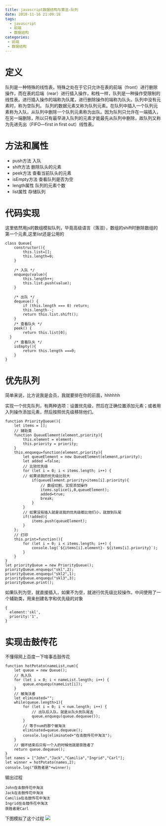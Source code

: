 ```yaml
---
title: javascript数据结构与算法-队列
date: 2018-11-16 21:09:18
tags: 
  - javascript
  - 前端
  - 数据结构
categories:
 - 前端
 - 数据结构
---
```

# 定义
队列是一种特殊的线性表，特殊之处在于它只允许在表的前端（front）进行删除操作，而在表的后端（rear）进行插入操作，和栈一样，队列是一种操作受限制的线性表。进行插入操作的端称为队尾，进行删除操作的端称为队头。队列中没有元素时，称为空队列。
队列的数据元素又称为队列元素。在队列中插入一个队列元素称为入队，从队列中删除一个队列元素称为出队。因为队列只允许在一端插入，在另一端删除，所以只有最早进入队列的元素才能最先从队列中删除，故队列又称为先进先出（FIFO—first in first out）线性表。
# 方法和属性
- push方法 入队
- shift方法  删除队头的元素
- peek方法 查看当前队头的元素
- isEmpty方法 查看队列是否为空
- length属性 队列的元素个数
- list属性  存储队列  
# 代码实现
这里依然用js的数组模拟队列，毕竟高级语言（落泪），数组的shift时删除数组的第一个元素,这里list还是公用的
```
class Queue{
	constructor(){
	    this.list=[];
	    this.length=0;
	}

	/* 入队 */
	enquequ(value){
	    this.length++;
	    this.list.push(value);
	}

	/* 出队 */
	dequeue() {
	    if (this.length === 0) return;
	    this.length--;
	    return this.list.shift();
	}
	/* 查看队头 */
	peek() {
	    return this.list[0];
  }
	/* 查看队头 */
	isEmpty(){
	    return this.length ===0;
	}
}
```
# 优先队列
简单来说，比方说我是会员，我就要排在你的前面，hhhhhh

实现一个优先队列，有两种选项：设置优先级，然后在正确位置添加元素；或者用入列操作添加元素，然后按照优先级移除他们。
```
function PriorityQueue(){
	let items = [];
	// 辅助类
	function QueueElement(element,priority){
	    this.element = element;
	    this.priority = priority;
	}
	this.enquequ=function(element,priority){
	    let queueElement = new QueueElement(element,priority);
	    let added =false;
	    // 比较优先级
	    for (let i = 0; i < items.length; i++) {
	    // 如果说我的优先级比较大
	        if(queueElement.priority>items[i].priority){
	            // 数组切割，实现添加操作
	            items.splice(i,0,queueElement);
	            added=true;
	            break;
	        }
	    }
	    // 如果没有插入就是说我的优先级都比他们小，就放到队尾
	    if(!added){
	        items.push(queueElement);
	    }
	};
	// 打印
	this.print=function(){
	    for (let i = 0; i < items.length; i++) {
	        console.log(`${items[i].element}- ${items[i].priority}`);
	    }
	}
}
let priorityQueue = new PriorityQueue();
priorityQueue.enquequ("skl",2);
priorityQueue.enquequ("skl2",1);
priorityQueue.enquequ("skl3",3);
priorityQueue.print();
```
如果队列为空，就直接插入，如果不为空，就进行优先级比较操作。中间使用了一个辅助类，用来创建名字和优先级的对象
```
{
  element:'skl',
  priority:'1',
}
```

# 实现击鼓传花
不懂得网上百度一下啥事击鼓传花
```
function hotPotato(nameList,num){
	let queue = new Queue();
	// 先入队
	for (let i = 0; i < nameList.length; i++) {
	    queue.enquequ(nameList[i]);
	}
	// 被淘汰者
	let eliminated="";
	while(queue.length>1){
	    for (let i = 0; i < num.length; i++) {
	        // 出队后入队，就是从队头到队尾去
	        queue.enquequ(queue.dequeue());
	    }
	    // 等于num的那个被淘汰
	    eliminated=queue.dequeue();
	    console.log(eliminated+"在击鼓传花中淘汰");
	}
	// 循环结束后只有一个人的时候他就是获胜者了
	return queue.dequeue();
}
let names = ["John","Jack","Camilia","Ingrid","Carl"];
let winner = hotPotato(names,2);
console.log("获胜者是"+winner);
```
输出过程
```
John在击鼓传花中淘汰
Jack在击鼓传花中淘汰
Camilia在击鼓传花中淘汰
Ingrid在击鼓传花中淘汰
获胜者是Carl
```
下图模拟了这个过程
![](https://user-gold-cdn.xitu.io/2018/11/17/16721c48ef60e2a5?w=848&h=515&f=png&s=537168)


